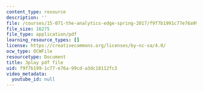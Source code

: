 ```yaml
---
content_type: resource
description: ''
file: /courses/15-071-the-analytics-edge-spring-2017/f9f7b1991c77e76a99cda3dc18112fc3_EtlZAMQ2gc.pdf
file_size: 16275
file_type: application/pdf
learning_resource_types: []
license: https://creativecommons.org/licenses/by-nc-sa/4.0/
ocw_type: OCWFile
resourcetype: Document
title: 3play pdf file
uid: f9f7b199-1c77-e76a-99cd-a3dc18112fc3
video_metadata:
  youtube_id: null
---
```

